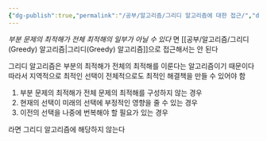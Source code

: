 ```yaml
---
{"dg-publish":true,"permalink":"/공부/알고리즘/그리디 알고리즘에 대한 접근/","dgPassFrontmatter":true}
---
```



*부분 문제의 최적해가 전체 최적해의 일부가 아닐 수 있다* 면
[[공부/알고리즘/그리디(Greedy) 알고리즘\|그리디(Greedy) 알고리즘]]으로 접근해서는 안 된다

그리디 알고리즘은 부분의 최적해가 전체의 최적해를 이룬다는 알고리즘이기 때문이다
따라서 지역적으로 최적인 선택이 전체적으로도 최적인 해결책을 만들 수 있어야 함

1. 부분 문제의 최적해가 전체 문제의 최적해를 구성하지 않는 경우
2. 현재의 선택이 미래의 선택에 부정적인 영향을 줄 수 있는 경우
3. 이전의 선택을 나중에 번복해야 할 필요가 있는 경우

라면 그리디 알고리즘에 해당하지 않는다